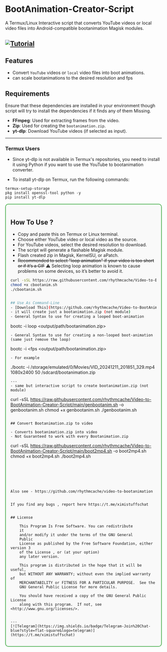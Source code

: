 # BootAnimation-Creator-Script

A  Termux/Linux Interactive script that converts YouTube videos or local video files into Android-compatible bootanimation Magisk modules.

[![Tutorial](https://img.shields.io/badge/Tutorial-YouTube-red?logo=youtube)](https://youtu.be/lZdVf88BTZ4)
---

## Features
- Convert `YouTube` videos or `local` video files into boot animations.
- can scale bootanimations to the desired resolution and fps

## Requirements
Ensure that these dependencies are installed in your environment though script will try to install the dependencies if it finds any of them Missing.
- **FFmpeg**: Used for extracting frames from the video.
- **Zip**: Used for creating the `bootanimation.zip`.
- **yt-dlp**: Download YouTube videos (if selected as input).
---
### Termux Users
- Since yt-dlp is not available in Termux's repositories, you need to install it using Python if you want to use the YouTube to bootanimation converter.

- To install yt-dlp on Termux, run the following commands:

```
termux-setup-storage
pkg install openssl-tool python -y
pip install yt-dlp
```

<div style="border: 2px solid #4CAF50; padding: 15px; border-radius: 10px; background-color: #f9f9f9;">

## How To Use ?

- Copy and paste this on Termux or Linux terminal.
- Choose either YouTube video or local video as the source.
- For YouTube videos, select the desired resolution to download.
- The script will generate a flashable Magisk module.
- Flash created zip in Magisk, KernelSU, or aPatch.
- <s>Recommended to select "loop animation" if your video is too short or if it’s a GIF</s> ⚠️ Selecting loop animation is known to cause problems on some devices, so it’s better to avoid it.

```bash
curl -sSL https://raw.githubusercontent.com/rhythmcache/Video-to-BootAnimation-Creator-Script/main/cbootanim.sh -o cbootanim.sh
chmod +x cbootanim.sh
./cbootanim.sh


## Use As Command-Line
- [Download This](https://github.com/rhythmcache/Video-to-BootAnimation-Creator-Script/releases/download/V2/bootc) and give executable permission
- it will create just a bootanimation.zip (not module)
- General Syntax to use for creating a looped boot-animation 
```
bootc -i <path to video file> <resolution> <fps> loop <output/path/bootanimation.zip>
```
- General Syntax to use for creating a non-looped boot-animation (same just remove the loop)
```
bootc -i <path to video file> <resolution> <fps <output/path/bootanimation.zip>
```
- For example
```
./bootc -i /storage/emulated/0/Movies/VID_20241211_201851_329.mp4 1080x2400 50 /sdcard/bootanimation.zip
```
---
- same but interactive script to create bootanimation.zip (not module)
```
curl -sSL https://raw.githubusercontent.com/rhythmcache/Video-to-BootAnimation-Creator-Script/main/genbootanim.sh -o genbootanim.sh
chmod +x genbootanim.sh
./genbootanim.sh
```

## Convert Bootanimation.zip to video

- Converts bootanimation.zip into video
- Not Guaranteed to work with every Bootanimation.zip
```
curl -sSL https://raw.githubusercontent.com/rhythmcache/Video-to-BootAnimation-Creator-Script/main/boot2mp4.sh -o boot2mp4.sh
chmod +x boot2mp4.sh
./boot2mp4.sh
```






Also see - https://github.com/rhythmcache/video-to-bootanimation


If you find any bugs , report here https://t.me/ximistuffschat


## License

    This Program Is Free Software. You can redistribute
    it
    and/or modify it under the terms of the GNU General
    Public
    License as published by the Free Software Foundation, either version 3
    of the License , or (at your option) 
    any later version.

    This program is distributed in the hope that it will be useful,
    but WITHOUT ANY WARRANTY; without even the implied warranty of
    MERCHANTABILITY or FITNESS FOR A PARTICULAR PURPOSE.  See the
    GNU General Public License for more details.

    You should have received a copy of the GNU General Public License
    along with this program.  If not, see <http://www.gnu.org/licenses/>.


---
[![Telegram](https://img.shields.io/badge/Telegram-Join%20Chat-blue?style=flat-square&logo=telegram)](https://t.me/ximistuffschat)
